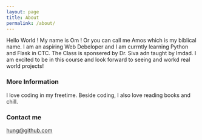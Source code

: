 ```yaml
---
layout: page
title: About
permalink: /about/
---
```


Hello World ! My name is Om ! Or you can call me Amos which is my biblical name. I am an aspiring Web Debeloper and I am currntly learning Python and Flask in CTC. The Class is sponsered by Dr. Siva adn taught by Imdad. I am excited to be in this course and look forward to seeing and workd real world projects!

### More Information
I love coding in my freetime. Beside coding, I also love reading books and chill.

### Contact me

[hung@github.com](mailto:hungom@github.com)